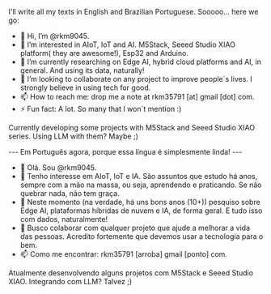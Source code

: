 I'll write all my texts in English and Brazilian Portuguese.
Sooooo... here we go:

- 👋 Hi, I’m @rkm9045. 
- 👀 I’m interested in AIoT, IoT and AI. M5Stack, Seeed Studio XIAO platform( they are awesome!), Esp32 and Arduino.
- 🌱 I’m currently researching on Edge AI, hybrid cloud platforms and AI, in general. And using its data, naturally!
- 💞️ I’m looking to collaborate on any project to improve people`s lives. I strongly believe in using tech for good.
- 📫 How to reach me: drop me a note at rkm35791 [at] gmail [dot] com.
- ⚡ Fun fact: A lot. So many that I won`t mention :)

Currently developing some projects with M5Stack and Seeed Studio XIAO series. Using LLM with them? Maybe ;)

--- Em Português agora, porque essa língua é simplesmente linda!   ---
- 👋 Olá. Sou @rkm9045.
- 👀 Tenho interesse em AIoT, IoT e IA. São assuntos que estudo há anos, sempre com a mão na massa, ou seja, aprendendo e praticando. Se não quebrar nada, não tem graça.
- 🌱 Neste momento (na verdade, há uns bons anos (10+)) pesquiso sobre Edge AI, plataformas híbridas de nuvem e IA, de forma geral. E tudo isso com dados, naturalmente! 
- 💞️ Busco colaborar com qualquer projeto que ajude a melhorar a vida das pessoas. Acredito fortemente que devemos usar a tecnologia para o bem.
- 📫 Como me encontrar: rkm35791 [arroba] gmail [ponto] com.

Atualmente desenvolvendo alguns projetos com M5Stack e Seeed Studio XIAO. Integrando com LLM? Talvez ;)


<!---
rkm9045/rkm9045 is a ✨ special ✨ repository because its `README.md` (this file) appears on your GitHub profile.
You can click the Preview link to take a look at your changes.
--->

